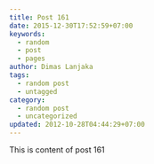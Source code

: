 ```yaml
---
title: Post 161
date: 2015-12-30T17:52:59+07:00
keywords:
  - random
  - post
  - pages
author: Dimas Lanjaka
tags:
  - random post
  - untagged
category:
  - random post
  - uncategorized
updated: 2012-10-28T04:44:29+07:00
---
```

This is content of post 161